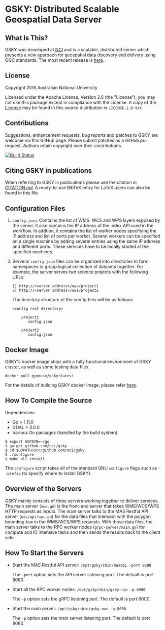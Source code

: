 GSKY: Distributed Scalable Geospatial Data Server
=================================================

What Is This?
-------------

GSKY was developed at [NCI](http://nci.org.au) and is a scalable,
distributed server which presents a new approach for geospatial data
discovery and delivery using OGC standards. The most recent release is
[here](https://github.com/nci/gsky/releases).

License
-------

Copyright 2016 Australian National University

Licensed under the Apache License, Version 2.0 (the "License"); you
may not use this package except in compliance with the License.  A
copy of the [License](http://www.apache.org/licenses/LICENSE-2.0) may
be found in this source distribution in `LICENSE-2.0.txt`.

Contributions
-------------

Suggestions, enhancement requests, bug reports and patches to GSKY are
welcome via this GitHub page. Please submit patches as a GitHub pull
request. Authors retain copyright over their contributions.

[![Build Status](https://travis-ci.org/nci/gsky.svg?branch=master)](https://travis-ci.org/nci/gsky)

Citing GSKY in publications
---------------------------

When referring to GSKY in publications please use the citation in
[CITATION.md](CITATION.md).  A ready-to-use BibTeX entry for LaTeX
users can also be found in this file.

Configuration Files
-------------------

1. `config.json`: Contains the list of WMS, WCS and WPS layers exposed by
   the server. It also contains the IP address of the index API used
   in the workflow. In addtion, it contains the list of worker nodes 
   specifying the IP address and list of ports per worker. Several workers 
   can be specified on a single machine by adding several entries using 
   the same IP address and different ports. These services have to be
   locally started at the specified machines.

2. Serveral `config.json` files can be organized into directories to form
   namespaces to group logical collection of datasets together.
   For example, the server serves two science projects with the following
   URLs:

   ```
   1) http://<server address>/ows/project1
   2) http://<server address>/ows/project2
   ```

   The directory structure of the config files will be as follows:

   ```
   <config root directory>

       project1
          config.json

       project2
          config.json
   ```

Docker Image
-------------------------

GSKY's docker image ships with a fully functional environment of GSKY cluster,
as well as some testing data files.

```
docker pull gjmouse/gsky:latest
```

For the details of building GSKY docker image, please refer [here](docker/README.md).

How To Compile the Source
-------------------------

Dependencies:

+ Go > 1.11.0
+ GDAL > 3.0.0
+ Various Go packages (handled by the build system)

```console
$ export GOPATH=~/go
$ go get github.com/nci/gsky
$ cd $GOPATH/src/github.com/nci/gsky
$ ./configure
$ make all install
```

The `configure` script takes all of the standard GNU `configure` flags
such as `--prefix` (to specify where to install GSKY).

Overview of the Servers
-----------------------

GSKY mainly consists of three servers working together to deliver services. The main server (`ows.go`) is the front-end server that takes WMS/WCS/WPS HTTP requests as inputs. The main server talks to the MAS Restful API server (`mas/api/api.go`) for the data files that intersect with the polygon bounding box in the WMS/WCS/WPS requests. With those data files, the main server talks to the RPC worker nodes (`grpc-server/main.go`) for compute and IO intensive tasks and then sends the results back to the client side.

How To Start the Servers
-----------------------

- Start the MAS Restful API server: `/opt/gsky/sbin/masapi -port 8888`

	The `-port` option sets the API server listening port. The default is port 8080.

- Start all the RPC worker nodes: `/opt/gsky/sbin/gsky-rpc -p 6000`

	The `-p` option sets the gRPC listening port. The default is port 6000.

- Start the main server: `/opt/gsky/sbin/gsky-ows -p 8080`

	The `-p` option sets the main server listening port. The default is port 8080.
